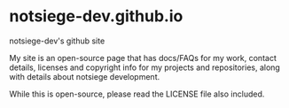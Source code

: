 # notsiege-dev.github.io
notsiege-dev's github site

My site is an open-source page that has docs/FAQs for my work, contact details, licenses and copyright info for my projects and repositories, along with details about notsiege development.

While this is open-source, please read the LICENSE file also included.
